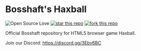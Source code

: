 # Bosshaft's Haxball
![Open Source Love](https://badges.frapsoft.com/os/gpl/gpl.svg?v=102)
[![star this repo](http://githubbadges.com/star.svg?user=bosshaft-GmbH&repo=haxball&style=flat)](https://github.com/boennemann/badges)
[![fork this repo](http://githubbadges.com/fork.svg?user=bosshaft-GmbH&repos=haxball&style=flat)](https://github.com/boennemann/badges/fork)

Official Bosshaft repository for HTML5 browser game Haxball.

Join our Discord: https://discord.gg/3Ebv6BC
